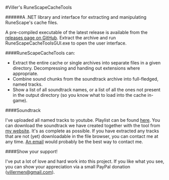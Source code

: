 #Viller's RuneScapeCacheTools

######A .NET library and interface for extracting and manipulating RuneScape's cache files.

A pre-compiled executable of the latest release is available from the [releases page on GitHub](https://github.com/Villermen/RuneScapeCacheTools/releases). Extract the archive and run RuneScapeCacheToolsGUI.exe to open the user interface.

####RuneScapeCacheTools can:

 - Extract the entire cache or single archives into separate files in a given directory. Decompressing and handing out extensions where appropriate.
 - Combine sound chunks from the soundtrack archive into full-fledged, named tracks.
 - Show a list of all soundtrack names, or a list of all the ones not present in the output directory (so you know what to load into the cache in-game).

####Soundtrack

I've uploaded all named tracks to youtube. Playlist can be found [here](https://www.youtube.com/playlist?list=PLLCViMm56RAFqVJKXi13VEFwz7Q_Bi4gR).
You can download the soundtrack we have created together with the tool from [my website](https://villermen.com/browser/music). It's as complete as possible. If you have extracted any tracks that are not (yet) downloadable in the file browser, you can contact me at any time. [An email](mailto:villermen@gmail.com) would probably be the best way to contact me.

####Show your support!

I've put a lot of love and hard work into this project. If you like what you see, you can show your appreciation via a small PayPal donation (villermen@gmail.com).
